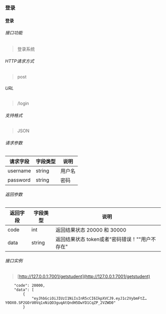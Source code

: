 ### 登录

#### 登录

###### 接口功能
> 登录系统

###### HTTP请求方式
> post

###### URL
> /login

###### 支持格式
> JSON

###### 请求参数
|请求字段|字段类型|说明|
|-|-|-|
|username|string|用户名|
|password|string|密码|

###### 返回参数
|返回字段|字段类型|说明|
|-|-|-|
|code|int|返回结果状态 20000 和 30000 |
|data|string|返回结果状态 token或者"密码错误！""用户不存在"|

###### 接口实例
> [http://127.0.0.1:7001/getstudent](http://127.0.0.1:7001/getstudent)

```
    "code": 20000,
    "data": [
        {
            "eyJhbGciOiJIUzI1NiIsInR5cCI6IkpXVCJ9.eyJ1c2VybmFtZ…Y0OX0.SP2GOrU0Vq1xNiQO3guqAtQndH5DwYD1CqZP_2VZWD0"
        }
```